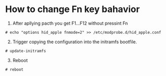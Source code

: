 # How to change Fn key bahavior
1. After apllying pacth you get F1...F12 without pressint Fn
```
# echo "options hid_apple fnmode=2" >> /etc/modprobe.d/hid_apple.conf
```
2. Trigger copying the configuration into the initramfs bootfile.
```
# update-initramfs
```
3. Reboot
```
# reboot
```
